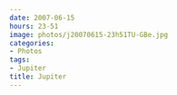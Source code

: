 ```yaml
---
date: 2007-06-15
hours: 23-51
image: photos/j20070615-23h51TU-GBe.jpg
categories: 
- Photos 
tags: 
- Jupiter 
title: Jupiter
---
```

